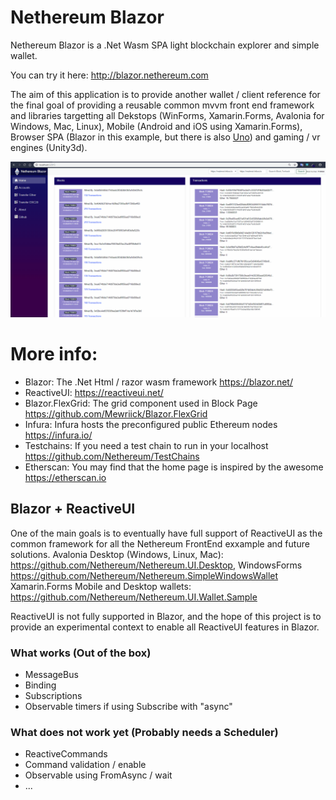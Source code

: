 # Nethereum Blazor

Nethereum Blazor is a .Net Wasm SPA light blockchain explorer and simple wallet.

You can try it here: http://blazor.nethereum.com

The aim of this application is to provide another wallet / client reference for the final goal of providing a reusable common mvvm front end framework and libraries targetting all Dekstops (WinForms, Xamarin.Forms, Avalonia for Windows, Mac, Linux), Mobile (Android and iOS using Xamarin.Forms), Browser SPA (Blazor in this example, but there is also [Uno](https://platform.uno/)) and gaming / vr engines (Unity3d).


![Nethereum Blazor](Screenshots/NethereumBlazorDemo.gif "Nethereum Blazor")


# More info:
* Blazor:  The .Net Html / razor wasm framework https://blazor.net/
* ReactiveUI: https://reactiveui.net/
* Blazor.FlexGrid: The grid component used in Block Page https://github.com/Mewriick/Blazor.FlexGrid
* Infura: Infura hosts the preconfigured public Ethereum nodes https://infura.io/
* Testchains: If you need a test chain to run in your localhost  https://github.com/Nethereum/TestChains
* Etherscan: You may find that the home page is inspired by the awesome https://etherscan.io 

## Blazor + ReactiveUI
One of the main goals is to eventually have full support of ReactiveUI as the common framework for all the Nethereum FrontEnd exxample and future solutions.
Avalonia Desktop (Windows, Linux, Mac): https://github.com/Nethereum/Nethereum.UI.Desktop, WindowsForms https://github.com/Nethereum/Nethereum.SimpleWindowsWallet
Xamarin.Forms Mobile and Desktop wallets:  https://github.com/Nethereum/Nethereum.UI.Wallet.Sample

ReactiveUI is not fully supported in Blazor, and the hope of this project is to provide an experimental context to enable all  ReactiveUI features in Blazor.

### What works (Out of the box)
- MessageBus
- Binding
- Subscriptions
- Observable timers if using Subscribe with "async"

### What does not work yet (Probably needs a Scheduler)
- ReactiveCommands
- Command validation / enable
- Observable using FromAsync / wait 
- ...
